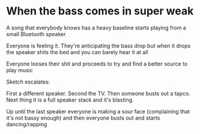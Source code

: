 # When the bass comes in super weak
A song that everybody knows has a heavy baseline starts playing from a small Bluetooth speaker

Everyone is feeling it. They're anticipating the bass drop but when it drops the speaker shits the bed and you can barely hear it at all

Everyone looses their shit and proceeds to try and find a better source to play music

Sketch escalates:

First a different speaker. Second the TV. Then someone busts out a tapco. Next thing it is a full speaker stack and it's blasting. 

Up until the last speaker everyone is making a sour face (complaining that it's not bassy enough) and then everyone busts out and starts dancing/rapping 
